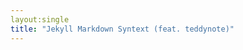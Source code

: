 ```yaml
---
layout:single
title: "Jekyll Markdown Syntext (feat. teddynote)"
---
```


[link]: https://teddylee777.github.io/jekyll/Jekyll-%EC%82%AC%EC%9A%A9%EC%9D%84-%EC%9C%84%ED%95%9C-markdown-%EB%AC%B8%EB%B2%95/#google_vignette 
[link]: https://mmistakes.github.io/minimal-mistakes/docs/configuration/ "configuration"
